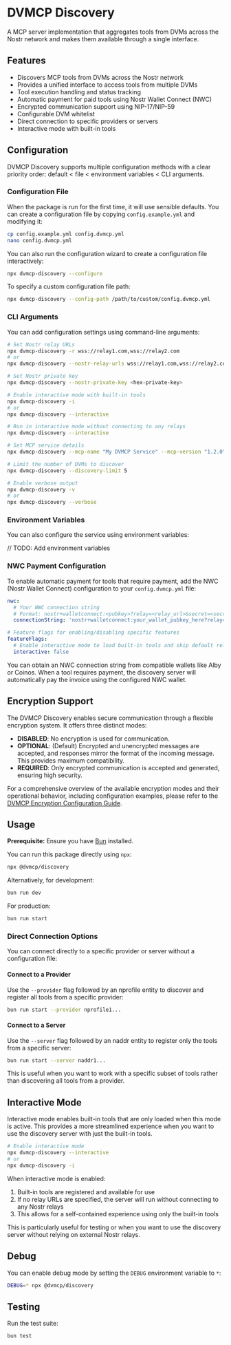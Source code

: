 # DVMCP Discovery

A MCP server implementation that aggregates tools from DVMs across the Nostr network and makes them available through a single interface.

## Features

- Discovers MCP tools from DVMs across the Nostr network
- Provides a unified interface to access tools from multiple DVMs
- Tool execution handling and status tracking
- Automatic payment for paid tools using Nostr Wallet Connect (NWC)
- Encrypted communication support using NIP-17/NIP-59
- Configurable DVM whitelist
- Direct connection to specific providers or servers
- Interactive mode with built-in tools

## Configuration

DVMCP Discovery supports multiple configuration methods with a clear priority order: default < file < environment variables < CLI arguments.

### Configuration File

When the package is run for the first time, it will use sensible defaults. You can create a configuration file by copying `config.example.yml` and modifying it:

```bash
cp config.example.yml config.dvmcp.yml
nano config.dvmcp.yml
```

You can also run the configuration wizard to create a configuration file interactively:

```bash
npx dvmcp-discovery --configure
```

To specify a custom configuration file path:

```bash
npx dvmcp-discovery --config-path /path/to/custom/config.dvmcp.yml
```

### CLI Arguments

You can add configuration settings using command-line arguments:

```bash
# Set Nostr relay URLs
npx dvmcp-discovery -r wss://relay1.com,wss://relay2.com
# or
npx dvmcp-discovery --nostr-relay-urls wss://relay1.com,wss://relay2.com

# Set Nostr private key
npx dvmcp-discovery --nostr-private-key <hex-private-key>

# Enable interactive mode with built-in tools
npx dvmcp-discovery -i
# or
npx dvmcp-discovery --interactive

# Run in interactive mode without connecting to any relays
npx dvmcp-discovery --interactive

# Set MCP service details
npx dvmcp-discovery --mcp-name "My DVMCP Service" --mcp-version "1.2.0"

# Limit the number of DVMs to discover
npx dvmcp-discovery --discovery-limit 5

# Enable verbose output
npx dvmcp-discovery -v
# or
npx dvmcp-discovery --verbose
```

### Environment Variables

You can also configure the service using environment variables:

// TODO: Add environment variables

### NWC Payment Configuration

To enable automatic payment for tools that require payment, add the NWC (Nostr Wallet Connect) configuration to your `config.dvmcp.yml` file:

```yaml
nwc:
  # Your NWC connection string
  # Format: nostr+walletconnect:<pubkey>?relay=<relay_url>&secret=<secret>
  connectionString: 'nostr+walletconnect:your_wallet_pubkey_here?relay=wss%3A%2F%2Frelay.example.com&secret=your_secret_here'

# Feature flags for enabling/disabling specific features
featureFlags:
  # Enable interactive mode to load built-in tools and skip default relay connections
  interactive: false
```

You can obtain an NWC connection string from compatible wallets like Alby or Coinos. When a tool requires payment, the discovery server will automatically pay the invoice using the configured NWC wallet.

## Encryption Support

The DVMCP Discovery enables secure communication through a flexible encryption system. It offers three distinct modes:

- **DISABLED**: No encryption is used for communication.
- **OPTIONAL**: (Default) Encrypted and unencrypted messages are accepted, and responses mirror the format of the incoming message. This provides maximum compatibility.
- **REQUIRED**: Only encrypted communication is accepted and generated, ensuring high security.

For a comprehensive overview of the available encryption modes and their operational behavior, including configuration examples, please refer to the [DVMCP Encryption Configuration Guide](../dvmcp-commons/src/encryption/README.md).

## Usage

**Prerequisite:** Ensure you have [Bun](https://bun.sh/) installed.

You can run this package directly using `npx`:

```bash
npx @dvmcp/discovery
```

Alternatively, for development:

```bash
bun run dev
```

For production:

```bash
bun run start
```

### Direct Connection Options

You can connect directly to a specific provider or server without a configuration file:

#### Connect to a Provider

Use the `--provider` flag followed by an nprofile entity to discover and register all tools from a specific provider:

```bash
bun run start --provider nprofile1...
```

#### Connect to a Server

Use the `--server` flag followed by an naddr entity to register only the tools from a specific server:

```bash
bun run start --server naddr1...
```

This is useful when you want to work with a specific subset of tools rather than discovering all tools from a provider.

## Interactive Mode

Interactive mode enables built-in tools that are only loaded when this mode is active. This provides a more streamlined experience when you want to use the discovery server with just the built-in tools.

```bash
# Enable interactive mode
npx dvmcp-discovery --interactive
# or
npx dvmcp-discovery -i
```

When interactive mode is enabled:

1. Built-in tools are registered and available for use
2. If no relay URLs are specified, the server will run without connecting to any Nostr relays
3. This allows for a self-contained experience using only the built-in tools

This is particularly useful for testing or when you want to use the discovery server without relying on external Nostr relays.

## Debug

You can enable debug mode by setting the `DEBUG` environment variable to `*`:

```bash
DEBUG=* npx @dvmcp/discovery
```

## Testing

Run the test suite:

```bash
bun test
```
